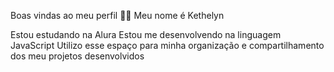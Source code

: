 Boas vindas ao meu perfil 💙💙
Meu nome é Kethelyn

Estou estudando na Alura
Estou me desenvolvendo na linguagem JavaScript
Utilizo esse espaço para minha organização e compartilhamento dos meu projetos desenvolvidos





